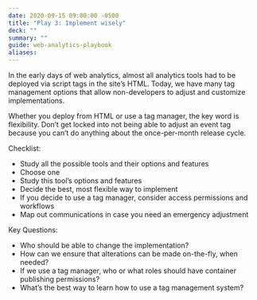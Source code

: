 ```yaml
---
date: 2020-09-15 09:00:00 -0500
title: "Play 3: Implement wisely"
deck: ""
summary: ""
guide: web-analytics-playbook
aliases:
---
```

In the early days of web analytics, almost all analytics tools had to be deployed via script tags in the site’s HTML. Today, we have many tag management options that allow non-developers to adjust and customize implementations.

Whether you deploy from HTML or use a tag manager, the key word is flexibility. Don’t get locked into not being able to adjust an event tag because you can’t do anything about the once-per-month release cycle.

Checklist:

- Study all the possible tools and their options and features
-   Choose one
- Study this tool’s options and features
- Decide the best, most flexible way to implement
- If you decide to use a tag manager, consider access permissions and workflows
- Map out communications in case you need an emergency adjustment
 
Key Questions:

- Who should be able to change the implementation?
- How can we ensure that alterations can be made on-the-fly, when needed?
- If we use a tag manager, who or what roles should have container publishing permissions?
- What’s the best way to learn how to use a tag management system?